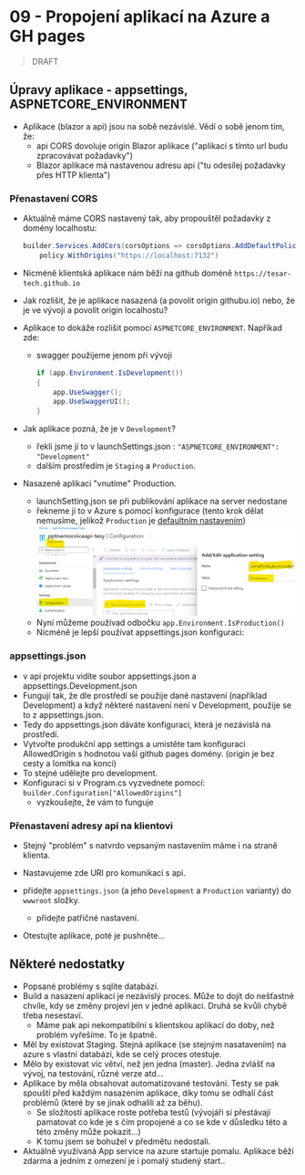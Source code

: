 # 09 - Propojení aplikací na Azure a GH pages

> DRAFT

## Úpravy aplikace - appsettings, ASPNETCORE_ENVIRONMENT

- Aplikace (blazor a api) jsou na sobě nezávislé. Vědí o sobě jenom tím, že:
  - api CORS dovoluje origin Blazor aplikace ("aplikaci s tímto url budu zpracovávat požadavky")
  - Blazor aplikace má nastavenou adresu api ("tu odesílej požadavky přes HTTP klienta")

### Přenastavení CORS

- Aktuálně máme CORS nastavený tak, aby propouštěl požadavky z domény localhostu: 

  ```csharp
  builder.Services.AddCors(corsOptions => corsOptions.AddDefaultPolicy(policy =>
      policy.WithOrigins("https://localhost:7132")
  ```

- Nicméně klientská aplikace nám běží na github doméně `https://tesar-tech.github.io`
- Jak rozlišit, že je aplikace nasazená (a povolit origin githubu.io) nebo, že je ve vývoji a povolit origin localhostu? 
- Aplikace to dokáže rozlišit pomocí `ASPNETCORE_ENVIRONMENT`. Napříkad zde:
  - swagger použijeme jenom při vývoji

    ```csharp
    if (app.Environment.IsDevelopment())
    {
        app.UseSwagger();
        app.UseSwaggerUI();
    }
    ```

- Jak aplikace pozná, že je v `Development`?
  - řekli jsme jí to v launchSettings.json :  `"ASPNETCORE_ENVIRONMENT": "Development"`
  - dalším prostředím je `Staging` a `Production`.
- Nasazené aplikaci "vnutíme" Production.
  - launchSetting.json se při publikování aplikace na server nedostane
  - řekneme jí to v Azure s pomocí konfigurace (tento krok dělat nemusíme, jelikož `Production` je [defaultním nastavením](https://docs.microsoft.com/en-us/aspnet/core/fundamentals/environments?view=aspnetcore-6.0#azure-app-service))
   ![](media/msazureconfig.png) 
  - Nyní můžeme používad odbočku `app.Environment.IsProduction()`
  - Nicméně je lepší používat appsettings.json konfiguraci:

### appsettings.json

- v api projektu vidíte soubor appsettings.json a appsettings.Development.json
- Fungují tak, že dle prostředí se použije dané nastavení (například Development) a když některé nastavení není v Development, použije se to z appsettings.json.
- Tedy do appsettings.json dáváte konfiguraci, která je nezávislá na prostředí.
- Vytvořte produkční app settings a umístěte tam konfiguraci AllowedOrigin s hodnotou vaší github pages domény. (origin je bez cesty a lomítka na konci)
- To stejné udělejte pro development.
- Konfiguraci si v Program.cs vyzvednete pomocí: `builder.Configuration["AllowedOrigins"]`
  - vyzkoušejte, že vám to funguje

### Přenastavení adresy api na klientovi

- Stejný "problém" s natvrdo vepsaným nastavením máme i na straně klienta.
- Nastavujeme zde URI pro komunikaci s api.
- přidejte `appsettings.json` (a jeho `Development` a `Production` varianty) do `wwwroot` složky.
  - přidejte patřičné nastavení. 

- Otestujte aplikace, poté je pushněte...

## Některé nedostatky

- Popsané problémy s sqlite databází.
- Build a nasazení aplikací je nezávislý proces. Může to dojít do nešťastné chvíle, kdy se změny projeví jen v jedné aplikaci. Druhá se kvůli chybě třeba nesestaví.
  - Máme pak api nekompatibilní s klientskou aplikací do doby, než problém vyřešíme. To je špatně.
- Měl by existovat Staging. Stejná aplikace (se stejným nasatavením) na azure s vlastní databází, kde se celý proces otestuje.
- Mělo by existovat víc větví, než jen jedna (master). Jedna zvlášť na vývoj, na testování, různé verze atd...
- Aplikace by měla obsahovat automatizované testování. Testy se pak spouští před každým nasazením aplikace, díky tomu se odhalí část problémů (které by se jinak odhalili až za běhu).
  - Se složitostí aplikace roste potřeba testů (vývojáři si přestávají pamatovat co kde je s čím propojené a co se kde v důsledku této a této změny může pokazit...)
  - K tomu jsem se bohužel v předmětu nedostali.
- Aktuálně využívaná App service na azure startuje pomalu. Aplikace běží zdarma a jedním z omezení je i pomalý studený start..